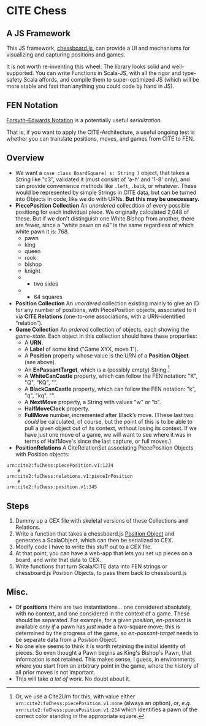 # CITE Chess 

## A JS Framework

This JS framework, [chessboard.js](https://chessboardjs.com/index.html), can provide a UI and mechanisms for visualizing and capturing positions and games.

It is not worth re-inventing this wheel. The library looks solid and well-supported. You can write Functions in Scala-JS, with all the rigor and type-safety Scala affords, and compile them to super-optimized JS (which will be more stable and fast than anything you could code by hand in JS).

## FEN Notation

[Forsyth–Edwards Notation](https://en.wikipedia.org/wiki/Forsyth–Edwards_Notation) is a potentially useful *serialization*. 

That is, if you want to apply the CITE-Architecture, a useful ongoing test is whether you can translate positions, moves, and games from CITE to FEN. 

## Overview

- We want a `case class BoardSquare( s: String )` object, that takes a String like "c3", validated it (must consist of 'a-h' and '1-8' only), and can provide convenience methods like `.left`, `.back`, or whatever. These would be represented by simple Strings in CITE data, but can be turned into Objects in code, like we do with URNs. **But this may be unecessary.**
- **PiecePosition Collection** An *unordered* collecdtion of every possible positiong for each individual piece. We originally calculated 2,048 of these. But if we don't distinguish one White Bishop from another, there are fewer, since a "white pawn on e4" is the same regardless of which white pawn it is: 768.
	- pawn
	- king
	- queen
	- rook
	- bishop
	- knight
	- * two sides
	- * 64 squares
- **Position Collection** An *unordered* collection existing mainly to give an ID for any number of  positions, with PiecePosition objects, associated to it via **CITE Relations** (one-to-one associations, with a URN-identified “relation”).
- **Game Collection** An *ordered* collection of objects, each showing the *game-state*. Each object in this collection should have these properties:
	- A **URN**.
	- A **Label** of some kind ("Game XYX, move 1").
	- A **Position** property whose value is the URN of a **Position Object** (see above).
	- An **EnPassantTarget**, which is a (possibly empty) String.[^ep]
	- A **WhiteCanCastle** property, which can follow the FEN notation: "K", "Q", "KQ", "".
	- A **BlackCanCastle** property, which can follow the FEN notation: "k", "q", "kq", "".
	- A **NextMove** property, a String with values "w" or "b".
	- **HalfMoveClock** property. 
	- **FullMove** number, incremented after Black’s move. (These last two *could* be calculated, of course, but the point of this is to be able to pull a given object out of its context, without losing its context. If we have just one move of a game, we will want to see where it was in terms of HalfMove's since the last capture, or full moves.)
- **PositionRelations** A CiteRelationSet associating PiecePosition Objects with Position objects:

~~~
urn:cite2:fuChess:piecePosition.v1:1234
	#
urn:cite2:fuChess:relations.v1:pieceInPosition
	#
urn:cite2:fuChess:position.v1:345
~~~


[^ep]: Or, we use a Cite2Urn for this, with value either `urn:cite2:fuChess:piecePosition.v1:none` (always an option), or, *e.g.* `urn:cite2:fuChess:piecePosition.v1:234` which identifies a pawn of the correct color standing in the appropriate square.


## Steps

1. Dummy up a CEX file with skeletal versions of these Collections and Relations.
1. Write a function that takes a chessboard.js [Position Object](https://chessboardjs.com/examples.html#1003) and generates a ScalaObject, which can then be serialized to CEX.
1. Modify code I have to write this stuff out to a CEX file.
1. At that point, you can have a web-app that lets you set up pieces on a board, and write that data to CEX.
1. Write functions that turn Scala/CITE data into FEN strings or chessboard.js Position Objects, to pass them back to chessboard.js

## Misc.

- Of **positions** there are two instantiations… one considered absolutely, with no context, and one considered in the context of a game. These should be separated. For example, for a given *position*, *en-passant* is available *only if* a pawn has *just* made a two-square move; this is determined by the progress of the game, so *en-passant-target* needs to be separate data from a *Position* Object.
- No one else seems to think it is worth retaining the initial identity of pieces. So even thought a Pawn begins as King's Bishop's Pawn, that information is not retained. This makes sense, I guess, in environments where you start from an arbitrary point in the game, where the history of all prior moves is not important.
- This will take *a lot of work*. No doubt about it. 


